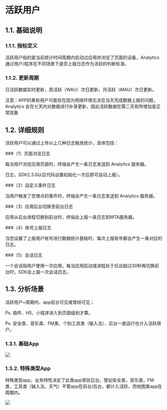 # 活跃用户

## 1.1. 基础说明

### 1.1.1. 指标定义
活跃用户指的是当前统计时间周期内启动过应用并浏览了页面的设备，Analytics 通过用户/程序在不同场景下是否上报日志作为活跃的判断标准。

### 1.1.2. 更新周期
日活跃数据实时更新，周活跃（WAU）次日更新，月活跃（MAU）次日更新。

注意：APP的某些用户可能存在因为网络环境无法在当天完成数据上报的问题，Analytics 会在七天内对数据进行补录更新，因此活跃数据在第二天有所增加是正常现象

## 1.2. 详细规则
活跃用户可以通过上传以上几种日志触发统计，具体包括：

###（1）页面浏览日志

每当用户浏览应用页面时，终端会产生一条日志发送到 Analytics 服务器。

日志，SDK2.3.0以后代码设置初始化一次后即可自动上报）。

###（2）自定义事件日志

当用户触发了您埋点的事件时，终端会产生一条日志发送到 Analytics 服务器。

###（3）应用后台切换至前台日志

应用从后台进程切换到前台时，终端会上报一条日志到MTA服务器。

###（4）账号上报日志

当您设置了上报用户账号进行数据统计基础时，每次上报账号都会产生一条对应的日志。

###（5）会话日志

一个会话指用户使用一次应用，每当应用启动或进程处于后台超过30秒再切换前台时，SDK会上报一次会话日志。

## 1.3. 分析场景

活跃用户=周期内，app前台可见或曾经可见；

Ps. 插件、H5、小程序进入到页面级别才算。

Ps. 安全类、音乐类、FM类、个别工具类（输入法），后台一直运行也计入活跃用户。

### 1.3.1. 基础App

![](http://docs.developer.qq.com/mta/assets/active_scene.png)

### 1.3.2. 特殊类型App

特殊类型app，业务特性决定了此类app常驻后台。譬如安全类，音乐类，FM类，工具类（输入法，天气）不管app在前台/后台，都计入活跃，而地图类app在周期内。

![](http://docs.developer.qq.com/mta/assets/active_scene_special.png)

